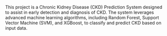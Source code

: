 This project is a Chronic Kidney Disease (CKD) Prediction System designed to assist in early detection and diagnosis of CKD. The system leverages advanced machine learning algorithms, including Random Forest, Support Vector Machine (SVM), and XGBoost, to classify and predict CKD based on input data.
